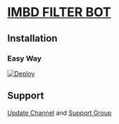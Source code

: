# [IMBD FILTER BOT](https://github.com/sunaif-adkar2/inline-filterBot)

## Installation
### Easy Way
[![Deploy](https://www.herokucdn.com/deploy/button.svg)](https://heroku.com/deploy)


## Support
[Update Channel](https://t.me/sabotschannel) and [Support Group](https://t.me/sunaif_adkar)

